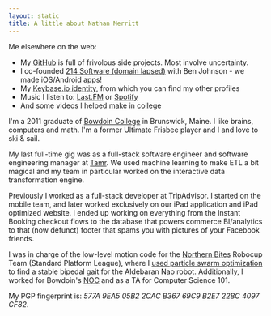 ```yaml
---
layout: static
title: A little about Nathan Merritt
---
```


Me elsewhere on the web:

 *  My [GitHub](https://github.com/gnmerritt) is full of frivolous side projects. Most involve uncertainty.
 *  I co-founded [214 Software (domain lapsed)](http://twofourteen.com) with Ben Johnson - we made iOS/Android apps!
 *  My [Keybase.io identity](https://keybase.io/gnmerritt), from which you can find my other profiles
 *  Music I listen to: [Last.FM](https://www.last.fm/user/satH4n/) or [Spotify](https://open.spotify.com/user/1239066134)
 *  And some videos I helped [make](http://vimeo.com/4362627) in [college](http://vimeo.com/22967514)

I'm a 2011 graduate of [Bowdoin College](https://bowdoin.edu) in Brunswick, Maine.
I like brains, computers and math. I'm a former Ultimate Frisbee player and I
and love to ski & sail.

My last full-time gig was as a full-stack software engineer and software engineering
manager at [Tamr](http://tamr.com). We used machine learning to make ETL a bit
magical and my team in particular worked on the interactive data transformation
engine.

Previously I worked as a full-stack developer at TripAdvisor. I
started on the mobile team, and later worked exclusively on our iPad
application and iPad optimized website. I ended up working on
everything from the Instant Booking checkout flows to the database
that powers commerce BI/analytics to that (now defunct) footer that spams
you with pictures of your Facebook friends.

I was in charge of the low-level motion code for the [Northern Bites](http://robocup.bowdoin.edu/blog/)
Robocup Team (Standard Platform League), where I [used particle swarm optimization](http://www.bowdoin.edu/student-fellowships/pdf/summer-2010/n-merritt.pdf)
to find a stable bipedal gait for the Aldebaran Nao robot. Additionally, I worked
for Bowdoin's [NOC](http://www.bowdoin.edu/it/) and as a TA for Computer Science
101.

My PGP fingerprint is: <i>577A 9EA5 05B2 2CAC B367 69C9 B2E7 22BC 4097 CF82</i>.
